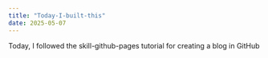 ```yaml
---
title: "Today-I-built-this"
date: 2025-05-07
---
```

Today, I followed the skill-github-pages tutorial for creating a blog in GitHub
